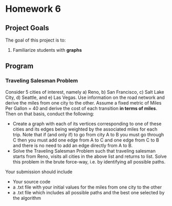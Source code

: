 # Homework 6

## Project Goals
The goal of this project is to:
1.	Familiarize students with **graphs**

## Program
### Traveling Salesman Problem
Consider 5 cities of interest, namely a) Reno, b) San Francisco, c) Salt Lake City, d) Seattle, and e) Las Vegas. Use information on the road network and derive the miles from one city to the other. Assume a fixed metric of Miles Per Gallon = 40 and derive the cost of each transition **in terms of miles**. Then on that basis, conduct the following:
- Create a graph with each of its vertices corresponding to one of these cities and its edges being weighted by the associated miles for each trip. Note that if (and only if) to go from city A to B you must go through C then you must add one edge from A to C and one edge from C to B and there is no need to add an edge directly from A to B.
- Solve the Traveling Salesman Problem such that traveling salesman starts from Reno, visits all cities in the above list and returns to list. Solve this problem in the brute force-way, i.e. by identifying all possible paths.

Your submission should include 
- Your source code
- a .txt file with your initial values for the miles from one city to the other
- a .txt file which includes all possible paths and the best one selected by the algorithm
